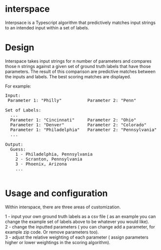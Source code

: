 # interspace

Interpsace is a Typescript algorithm that predictively matches input strings to an intended input within a set of labels.

# Design

Interspace takes input strings for n number of parameters and compares those n strings against a given set of ground truth labels that have those parameters. The result of this comparison are predictive matches between the inputs and labels. The best scoring matches are displayed. 

For example: 
<pre>
Input: 
 Parameter 1: "Philly"          Parameter 2: "Penn" 

Set of Labels:
  ... 
  Parameter 1: "Cincinnati"     Parameter 2: "Ohio" 
  Parameter 1: "Denver"         Parameter 2: "Colorado" 
  Parameter 1: "Philadelphia"   Parameter 2: "Pennsylvania" 
  ... 

Output: 
  Guess: 
    1 - Philadelphia, Pennsylvania 
    2 - Scranton, Pennsylvania 
    3 - Phoenix, Arizona 
    ... 
    
</pre>

# Usage and configuration

Within interspace, there are three areas of customization. 

1 - input your own ground truth labels as a csv file ( as an example you can change the example set of labels above to be whatever you would like).  
2 - change the inputted parameters ( you can change add a parameter, for example zip code. Or remove parameters too).  
3 - adjust the relative weighting of each parameter ( assign parameters higher or lower weightings in the scoring algorithm).  


